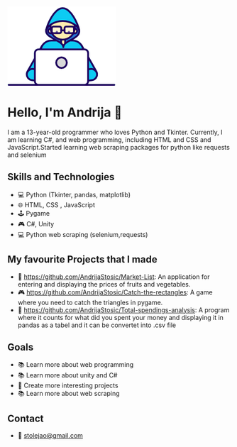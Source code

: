 ![gific](Developer.gif)




# Hello, I'm Andrija 👋


I am a 13-year-old programmer who loves Python and Tkinter. Currently, I am learning C#, and web programming, including HTML and CSS and JavaScript.Started learning web scraping packages for python like requests and selenium

## Skills and Technologies
- 💻 Python (Tkinter, pandas, matplotlib)
- 🌐 HTML, CSS , JavaScript
- 🕹️ Pygame
- 🎮 C#, Unity
- 💻 Python web scraping (selenium,requests)
  


## My favourite Projects that I made
- 📝 https://github.com/AndrijaStosic/Market-List: An application for entering and displaying the prices of fruits and vegetables.
- 🎮 https://github.com/AndrijaStosic/Catch-the-rectangles: A game where you need to catch the triangles in pygame.
- 📝 https://github.com/AndrijaStosic/Total-spendings-analysis: A program where it counts for what did you spent your money and displaying it in pandas as a tabel and it can be convertet into .csv file

## Goals
- 📚 Learn more about web programming
- 📚 Learn more about unity and C#
- 🚀 Create more interesting projects
- 📚 Learn more about web scraping

## Contact
- 📧 stolejao@gmail.com

